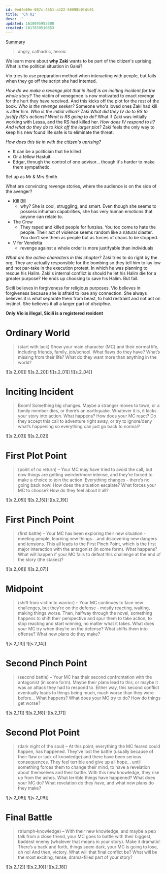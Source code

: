 ```yaml
---
id: 0edfe69e-087c-4651-a422-50098b0fdb91
title: 'Ch 02'
desc: ''
updated: 1618095953600
created: 1617830510853
---
```

[Summary](https://github.com/9ae/ace/issues/268)

> angry, cathadric, heroic

We learn more about **why Zaki** wants to be part of the citizen's uprising.
What is the political situation in Galei?

Vio tries to use preparation method when interacting with people, but fails when they go off the script she had intented.

*How do we make a revenge plot that in itself is an inciting incident for the whole story?*
The victim of venegence is now motivated to enact revenge for the hurt they have received. And this kicks off the plot for the rest of the book.
*Who is the revenge seeker?* Someone who's loved ones Zaki had kill is after him.
*Who is the initial villian?* Zaki
*What did they IV do to RS to justify RS's actions?*
*What is RS going to do?* What if Zaki was initially working with Lessa, and the RS had killed her.
*How does IV respond to it? And what do they do to kick off the larger plot?*
Zaki feels the only way to keep his new found life safe is to eliminate the threat.

*How does this tie in with the citizen's uprising?*
- It can be a politician that he killed
- Or a fellow Hastuit
- Edgar, through the control of one advisor... though it's harder to make them sympathetic.

Set up as Mr & Mrs Smith.

What are convincing revenge stories, where the audience is on the side of the avenger?
- Kill Bill
  - why? She is cool, struggling, and smart. Even though she seems to possess inhuman capabilities, she has very human emotions that anyone can relate to.
- The Crow
  - They raped and killed people for funzies. You too come to hate the people. Their act of violence seems random like a natural diaster. You don't see them as people but as forces of chaos to be stopped.
- V for Vendetta
  - revenge against a whole order is more justifyable than individuals

*What are the active characters in this chapter?*
Zaki tries to do right by the org. They are actually responsible for the bombing so they tell him to lay low and not par-take in the execution protest. In which he was planning to rescue his Halim. Zaki's internal conflict is should he let his Halim die for a greater purpose? He ends up choosing to save his Halim. But fail.

Sicili believes in forgiveness for religious purposes.
Vio believes in forgiveness because she is afraid to lose any connection. She always believes it is what separate them from beast, to hold restraint and not act on instinct. She believes it all a larger part of *discipline*.

**Only Vio is illegal, Sicili is a registered resident**

# Ordinary World
> (start with lack) Show your main character (MC) and their normal life, including friends, family, job/school. What flaws do they have? What’s missing from their life? What do they want more than anything in the world? 

![[s.2_00]]
![[s.2_20]]
![[s.2_01]]
![[s.2_04]]
 
# Inciting Incident 
> Boom! Something big changes. Maybe a stranger moves to town, or a family member dies, or there’s an earthquake. Whatever it is, it kicks your story into action. What happens? How does your MC react? Do they accept this call to adventure right away, or try to ignore/deny what’s happening so everything can just go back to normal?

![[s.2_03]]
![[s.2_02]]

# First Plot Point
> (point of no return) – Your MC may have tried to avoid the call, but now things are getting weirder/more intense, and they’re forced to make a choice to join the action. Everything changes - there’s no going back now! How does the situation escalate? What forces your MC to choose? How do they feel about it all?

![[s.2_05]]
![[s.2_15]]
![[s.2_19]]
 
# First Pinch Point
> (first battle) – Your MC has been exploring their new situation - meeting people, learning new things....and discovering new dangers and tensions. This all leads to the First Pinch Point, which is the first major interaction with the antagonist (in some form). What happens? What will happen if your MC fails to defeat this challenge at the end of the story (the stakes)?  

![[s.2_06]]
![[s.2_07]]

# Midpoint
> (shift from victim to warrior) – Your MC continues to face new challenges, but they’re on the defense - mostly reacting, waiting, making things worse. Then, halfway through the novel, something happens to shift their perspective and spur them to take action, to stop reacting and start winning, no matter what it takes. What does your MC try when they’re on the defense? What shifts them into offense? What new plans do they make? 

![[s.2_13]]
![[s.2_14]]

# Second Pinch Point
> (second battle) – Your MC has their second confrontation with the antagonist (in some form). Maybe their plans lead to this, or maybe it was an attack they had to respond to. Either way, this second conflict eventually leads to things being much, much worse than they were before… What happens? What does your MC try to do? How do things get worse?

![[s.2_11]]
![[s.2_16]]
![[s.2_17]]

# Second Plot Point
> (dark night of the soul) – At this point, everything the MC feared could happen, has happened. They’ve lost the battle (usually because of their flaw or lack of knowledge) and there have been serious consequences. They feel terrible and give up all hope… until something forces them to change their mind, to have a revelation about themselves and their battle. With this new knowledge, they rise up from the ashes. What terrible things have happened? What does your MC do? What revelation do they have, and what new plans do they make? 

![[s.2_08]]
![[s.2_09]]

# Final Battle
> (triumph-knowledge) – With their new knowledge, and maybe a pep talk from a close friend, your MC goes to battle with their biggest, baddest enemy (whatever that means in your story). Make it dramatic! There’s a back and forth, things seem dark, your MC is going to lose, oh no! And then, victory. What will that final conflict be? What will be the most exciting, tense, drama-filled part of your story? 

![[s.2_12]]
![[s.2_10]]
![[s.2_18]]
